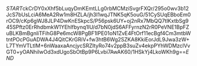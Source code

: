 $START$ckCrDY0xXhf5bLuqyDmKEmtLLg0rbMCMziSvgrFXQr/295o0wv3b12JcS7bUsLciA6MeA2Rw1m8HZLA/jh3I1wqJTNK5qK5ouG/51CySUqEBboEm0rOC9/cKp6gWJ8JLP4DwKnESkpcS/P56psk6UY+oj2nRx7MbQQ7tlKxtbSg945SPftz0ErRhdbmkW1YEhIfbynq1lU/d7bN0jdS6AFFyrnzN2rR0PeVNE1BpFZuBLKBmBgnliTFihG8Pe6mcW8PgBF1IPE01oN1ZvE4FtOrf11ecBgf4Cm3mtbWtntPOcPGuADWA4J4QitCKrGRiV+fw3htB6Wg2SZKA8KkiEorJdL9Jwa3zW+L7TYmVTLtIM+6nWaaxaAncjycSRZItyRo74v2ppB3suZv4ekpPYhWDMzclVvGT0+yOANhilwOd3xdUgoSbOtBp9P6Lvbi7AwAK60/1HSkYj4LkoWKh9g==$END$